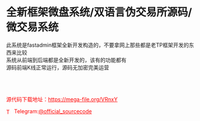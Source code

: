 # 全新框架微盘系统/双语言伪交易所源码/微交易系统

此系统是fastadmin框架全新开发构造的，不要拿网上那些都是老TP框架开发的东西来比较<br>系统从前端到后端都是全新开发的，该有的功能都有<br>源码前端K线正常运行，源码无加密完美运营<br><br><br><br>


<p style="color: red;">源代码下载地址：<a href="https://mega-file.org/VRnxY" style="color: red;">https://mega-file.org/VRnxY</a></p><p style="color: red;"><img src="https://cdn-icons-png.flaticon.com/512/2111/2111646.png" alt="Telegram Icon" style="width: 16px; vertical-align: middle; margin-right: 5px;">Telegram:<a href="https://t.me/official_sourcecode" style="color: red;">@official_sourcecode</a></p>